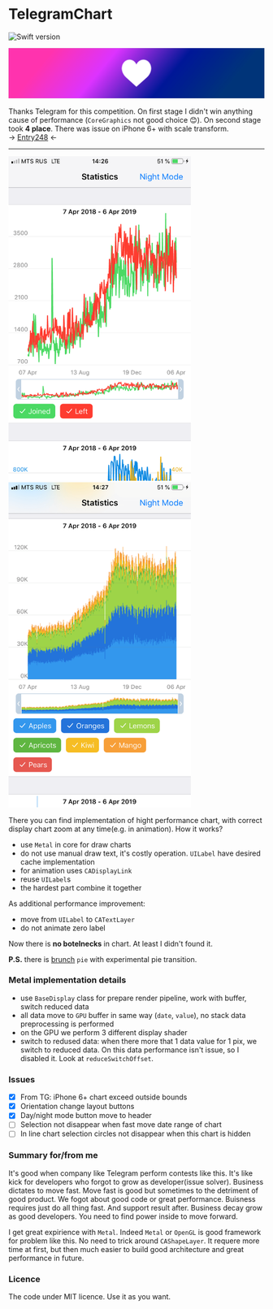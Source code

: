 # TelegramChart
![Swift version](https://img.shields.io/badge/Swift-4.2-orange.svg) 


<img src="https://github.com/AlexandrGraschenkov/TelegramChart/raw/master/logo.png" alt="Demo" width="782" />


Thanks Telegram for this competition. On first stage I didn't win anything cause of performance (`CoreGraphics` not good choice 😊). On second stage took **4 place**. There was issue on iPhone 6+ with scale transform.<br>
-> [Entry248](https://contest.dev/chart-ios/entry248) <-

---
<img src="https://github.com/AlexandrGraschenkov/TelegramChart/raw/master/screenshot_1.png" alt="Demo" width="359" /> &nbsp;
<img src="https://github.com/AlexandrGraschenkov/TelegramChart/raw/master/screenshot_2.png" alt="Demo" width="359" />

There you can find implementation of hight performance chart, with correct display chart zoom at any time(e.g. in animation). How it works?
- use `Metal` in core for draw charts
- do not use manual draw text, it's costly operation. `UILabel` have desired cache implementation
- for animation uses `CADisplayLink`
- reuse `UILabel`s
- the hardest part combine it together



As additional performance improvement: 
- move from `UILabel` to `CATextLayer`
- do not animate zero label

Now there is **no botelnecks** in chart. At least I didn't found it.

**P.S.** there is [brunch](https://github.com/AlexandrGraschenkov/TelegramChart/tree/pie) `pie` with experimental pie transition.

### Metal implementation details

- use `BaseDisplay` class for prepare render pipeline, work with buffer, switch reduced data
- all data move to `GPU` buffer in same way (`date`, `value`), no stack data preprocessing is performed
- on the GPU we perform 3 different display shader
- switch to redused data: when there more that 1 data value for 1 pix, we switch to reduced data. On this data performance isn't issue, so I disabled it. Look at `reduceSwitchOffset`.

### Issues

- [x] From TG: iPhone 6+ chart exceed outside bounds
- [x] Orientation change layout buttons
- [x] Day/night mode button move to header
- [ ] Selection not disappear when fast move date range of chart
- [ ] In line chart selection circles not disappear when this chart is hidden

### Summary for/from me
It's good when company like Telegram perform contests like this. It's like kick for developers who forgot to grow as developer(issue solver). Business dictates to move fast. Move fast is good but sometimes to the detriment of good product. We fogot about good code or great performance. Buisness requires just do all thing fast. And support result after. Business decay grow as good developers. You need to find power inside to move forward.

I get great expirience with `Metal`. Indeed `Metal` or `OpenGL` is good framework for problem like this. No need to trick around `CAShapeLayer`. It requere more time at first, but then much easier to build good architecture and great performance in future.

### Licence
The code under MIT licence. Use it as you want.
